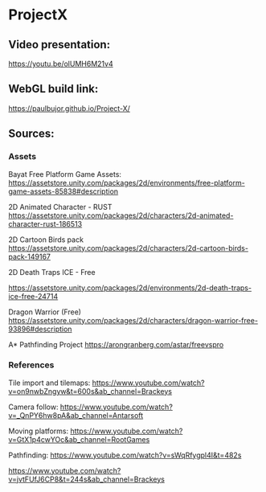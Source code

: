 # ProjectX

## Video presentation: 
https://youtu.be/olUMH6M21v4

## WebGL build link:
https://paulbujor.github.io/Project-X/

## Sources:
### Assets
Bayat Free Platform Game Assets:
https://assetstore.unity.com/packages/2d/environments/free-platform-game-assets-85838#description

2D Animated Character - RUST
https://assetstore.unity.com/packages/2d/characters/2d-animated-character-rust-186513

2D Cartoon Birds pack
https://assetstore.unity.com/packages/2d/characters/2d-cartoon-birds-pack-149167

2D Death Traps ICE - Free

https://assetstore.unity.com/packages/2d/environments/2d-death-traps-ice-free-24714

Dragon Warrior (Free)
https://assetstore.unity.com/packages/2d/characters/dragon-warrior-free-93896#description

A* Pathfinding Project
https://arongranberg.com/astar/freevspro

### References
Tile import and tilemaps:
https://www.youtube.com/watch?v=on9nwbZngyw&t=600s&ab_channel=Brackeys

Camera follow:
https://www.youtube.com/watch?v=_QnPY6hw8pA&ab_channel=Antarsoft

Moving platforms:
https://www.youtube.com/watch?v=GtX1p4cwYOc&ab_channel=RootGames

Pathfinding:
https://www.youtube.com/watch?v=sWqRfygpl4I&t=482s

https://www.youtube.com/watch?v=jvtFUfJ6CP8&t=244s&ab_channel=Brackeys



